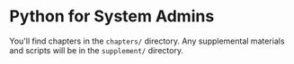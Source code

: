 Python for System Admins
====

You'll find chapters in the `chapters/` directory.  Any supplemental materials and scripts will be in the `supplement/` directory.
